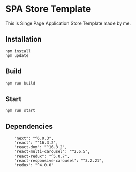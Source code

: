 # SPA Store Template

This is Singe Page Application Store Template made by me.

## Installation 
````
npm install
npm update
````
## Build
````
npm run build
````
## Start
````
npm run start
````
## Dependencies
````
    "next": "^6.0.3",
    "react": "^16.3.2",
    "react-dom": "^16.3.2",
    "react-multi-carousel": "^2.6.5",
    "react-redux": "^5.0.7",
    "react-responsive-carousel": "^3.2.21",
    "redux": "^4.0.0"
````
